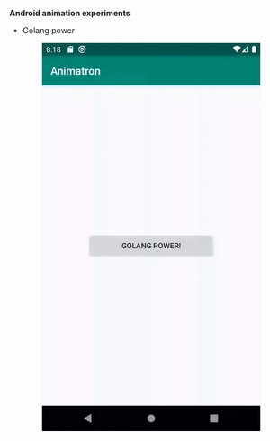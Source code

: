 **Android animation experiments**

- Golang power

<p align="center">
<img src="/gifs/golang_power.gif" alt="GO POWER!">
</p>